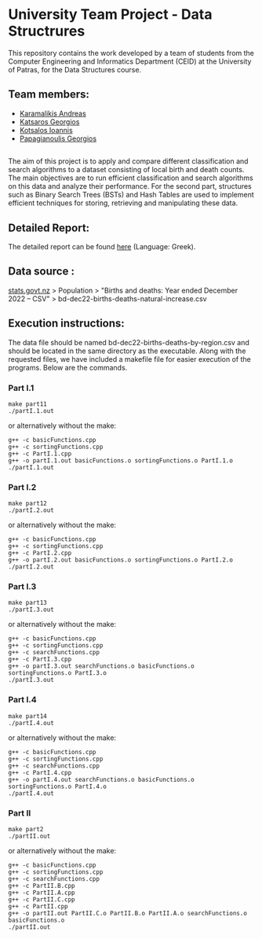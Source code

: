 # University Team Project - Data Structrures

This repository contains the work developed by a team of students from the Computer Engineering and Informatics Department (CEID) at the University of Patras, for the Data Structures course.

## Team members:
- [Karamalikis Andreas](https://github.com/Andreaskaram)
- [Katsaros Georgios](https://github.com/KatsarosG)
- [Kotsalos Ioannis](https://github.com/GiannisKotsalos)
- [Papagianoulis Georgios](https://github.com/georgePpg)

##
The aim of this project is to apply and compare different classification and search algorithms to a dataset consisting of local birth and death counts. The main objectives are to run efficient classification and search algorithms on this data and analyze their performance. For the second part, structures such as Binary Search Trees (BSTs) and Hash Tables are used to implement efficient techniques for storing, retrieving and manipulating these data.

## Detailed Report:
The detailed report can be found [here](https://github.com/KatsarosG/Data-Structures-Project/blob/main/Report.pdf) (Language: Greek).

## Data source :
[stats.govt.nz](https://www.stats.govt.nz/large-datasets/csv-files-for-download/) > Population > "Births and deaths: Year ended December 2022 – CSV" > bd-dec22-births-deaths-natural-increase.csv

## Execution instructions:
The data file should be named bd-dec22-births-deaths-by-region.csv and should be located in the same directory as the executable.
Along with the requested files, we have included a makefile file for easier execution of the programs. Below are the commands.

### Part I.1
```
make part11
./partI.1.out
```
or alternatively without the make:
```
g++ -c basicFunctions.cpp
g++ -c sortingFunctions.cpp
g++ -c PartI.1.cpp
g++ -o partI.1.out basicFunctions.o sortingFunctions.o PartI.1.o
./partI.1.out
```

### Part I.2
```
make part12
./partI.2.out
```

or alternatively without the make:
```
g++ -c basicFunctions.cpp
g++ -c sortingFunctions.cpp
g++ -c PartI.2.cpp
g++ -o partI.2.out basicFunctions.o sortingFunctions.o PartI.2.o
./partI.2.out
```

### Part I.3
```
make part13
./partI.3.out
```

or alternatively without the make:
```
g++ -c basicFunctions.cpp
g++ -c sortingFunctions.cpp
g++ -c searchFunctions.cpp
g++ -c PartI.3.cpp
g++ -o partI.3.out searchFunctions.o basicFunctions.o sortingFunctions.o PartI.3.o
./partI.3.out
```

### Part I.4
```
make part14
./partI.4.out
```

or alternatively without the make:
```
g++ -c basicFunctions.cpp
g++ -c sortingFunctions.cpp
g++ -c searchFunctions.cpp
g++ -c PartI.4.cpp
g++ -o partI.4.out searchFunctions.o basicFunctions.o sortingFunctions.o PartI.4.o
./partI.4.out
```

### Part II
```
make part2
./partII.out
```

or alternatively without the make:
```
g++ -c basicFunctions.cpp
g++ -c sortingFunctions.cpp
g++ -c searchFunctions.cpp
g++ -c PartII.B.cpp
g++ -c PartII.A.cpp
g++ -c PartII.C.cpp
g++ -c PartII.cpp
g++ -o partII.out PartII.C.o PartII.B.o PartII.A.o searchFunctions.o basicFunctions.o
./partII.out
```
